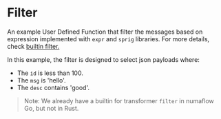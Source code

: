 # Filter

An example User Defined Function that filter the messages based on expression implemented with `expr` and `sprig` libraries. For more details, check [builtin filter.](https://numaflow.numaproj.io/user-guide/sources/transformer/builtin-transformers/filter/)


In this example, the filter is designed to select json payloads where:

- The `id` is less than 100.
- The `msg` is 'hello'.
- The `desc` contains 'good'.

> Note: We already have a builtin for transformer `filter` in numaflow Go, but not in Rust.